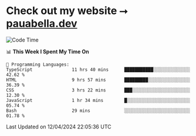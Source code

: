 # Check out my website ⭢ [pauabella.dev](https://pauabella.dev)

<!--START_SECTION:waka-->
![Code Time](http://img.shields.io/badge/Code%20Time-3%2C205%20hrs-blue)

📊 **This Week I Spent My Time On** 

```text
💬 Programming Languages: 
TypeScript               11 hrs 40 mins      ███████████░░░░░░░░░░░░░░   42.62 % 
HTML                     9 hrs 57 mins       █████████░░░░░░░░░░░░░░░░   36.39 % 
CSS                      3 hrs 22 mins       ███░░░░░░░░░░░░░░░░░░░░░░   12.30 % 
JavaScript               1 hr 34 mins        █░░░░░░░░░░░░░░░░░░░░░░░░   05.74 % 
Bash                     29 mins             ░░░░░░░░░░░░░░░░░░░░░░░░░   01.78 % 
```


 Last Updated on 12/04/2024 22:05:36 UTC
<!--END_SECTION:waka-->
